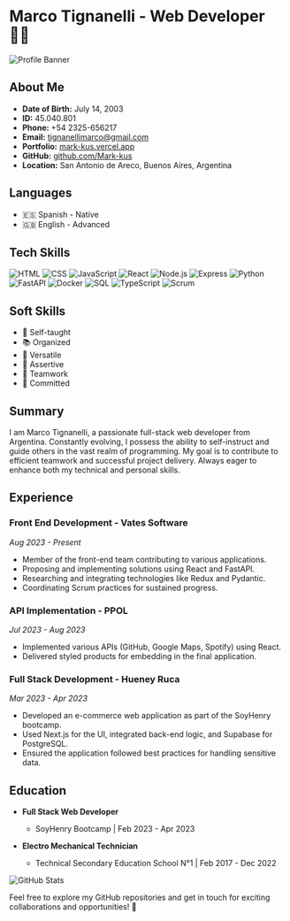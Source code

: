 # Marco Tignanelli - Web Developer 👨‍💻

![Profile Banner](insert_image_url_here)

## About Me

- **Date of Birth:** July 14, 2003
- **ID:** 45.040.801
- **Phone:** +54 2325-656217
- **Email:** tignanellimarco@gmail.com
- **Portfolio:** [mark-kus.vercel.app](https://mark-kus.vercel.app)
- **GitHub:** [github.com/Mark-kus](https://github.com/Mark-kus)
- **Location:** San Antonio de Areco, Buenos Aires, Argentina

## Languages

- 🇪🇸 Spanish - Native
- 🇬🇧 English - Advanced

## Tech Skills

![HTML](https://img.icons8.com/color/48/000000/html-5.png) ![CSS](tech_icons/css.png) ![JavaScript](tech_icons/javascript.png) ![React](tech_icons/react.png) ![Node.js](tech_icons/nodejs.png) ![Express](tech_icons/express.png) ![Python](tech_icons/python.png) ![FastAPI](tech_icons/fastapi.png) ![Docker](tech_icons/docker.png) ![SQL](tech_icons/sql.png) ![TypeScript](tech_icons/typescript.png) ![Scrum](tech_icons/scrum.png)

## Soft Skills

- 🧠 Self-taught
- 📚 Organized
- 🔄 Versatile
- 🎯 Assertive
- 👥 Teamwork
- 💪 Committed

## Summary

I am Marco Tignanelli, a passionate full-stack web developer from Argentina. Constantly evolving, I possess the ability to self-instruct and guide others in the vast realm of programming. My goal is to contribute to efficient teamwork and successful project delivery. Always eager to enhance both my technical and personal skills.

## Experience

### Front End Development - Vates Software
*Aug 2023 - Present*

- Member of the front-end team contributing to various applications.
- Proposing and implementing solutions using React and FastAPI.
- Researching and integrating technologies like Redux and Pydantic.
- Coordinating Scrum practices for sustained progress.

### API Implementation - PPOL
*Jul 2023 - Aug 2023*

- Implemented various APIs (GitHub, Google Maps, Spotify) using React.
- Delivered styled products for embedding in the final application.

### Full Stack Development - Hueney Ruca
*Mar 2023 - Apr 2023*

- Developed an e-commerce web application as part of the SoyHenry bootcamp.
- Used Next.js for the UI, integrated back-end logic, and Supabase for PostgreSQL.
- Ensured the application followed best practices for handling sensitive data.

## Education

- **Full Stack Web Developer**
  - SoyHenry Bootcamp | Feb 2023 - Apr 2023

- **Electro Mechanical Technician**
  - Technical Secondary Education School N°1 | Feb 2017 - Dec 2022

![GitHub Stats](insert_github_stats_image_url_here)

Feel free to explore my GitHub repositories and get in touch for exciting collaborations and opportunities! 🚀
